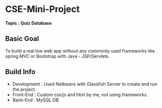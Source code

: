 # CSE-Mini-Project
**Topic : Quiz Database**

## Basic Goal
To build a real live web app without any commonly used frameworks like spring MVC or Bootstrap with Java - JSP/Servlets.

## Build Info
- Development : Used Netbeans with Glassfish Server to create and run the project.
- Front-End : Custom css/js and html by me, not using frameworks.
- Back-End : MySQL DB
